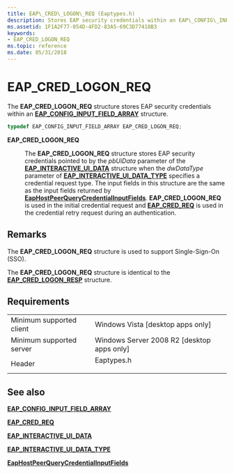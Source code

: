 ```yaml
---
title: EAP\_CRED\_LOGON\_REQ (Eaptypes.h)
description: Stores EAP security credentials within an EAP\_CONFIG\_INPUT\_FIELD\_ARRAY structure.
ms.assetid: 1F1A2F77-054D-4FD2-83A5-69C3D77418B3
keywords:
- EAP_CRED_LOGON_REQ
ms.topic: reference
ms.date: 05/31/2018
---
```


# EAP\_CRED\_LOGON\_REQ

The **EAP\_CRED\_LOGON\_REQ** structure stores EAP security credentials within an [**EAP\_CONFIG\_INPUT\_FIELD\_ARRAY**](/windows/desktop/api/eaptypes/ns-eaptypes-eap_config_input_field_array) structure.


```C++
typedef EAP_CONFIG_INPUT_FIELD_ARRAY EAP_CRED_LOGON_REQ;
```



<dl> <dt>

**EAP\_CRED\_LOGON\_REQ**
</dt> <dd>

The **EAP\_CRED\_LOGON\_REQ** structure stores EAP security credentials pointed to by the *pbUiData* parameter of the [**EAP\_INTERACTIVE\_UI\_DATA**](/windows/desktop/api/eaptypes/ns-eaptypes-eap_interactive_ui_data) structure when the *dwDataType* parameter of [**EAP\_INTERACTIVE\_UI\_DATA\_TYPE**](/windows/desktop/api/eaptypes/ne-eaptypes-eap_interactive_ui_data_type) specifies a credential request type. The input fields in this structure are the same as the input fields returned by [**EapHostPeerQueryCredentialInputFields**](/previous-versions/windows/desktop/api/eaphostpeerconfigapis/nf-eaphostpeerconfigapis-eaphostpeerquerycredentialinputfields). **EAP\_CRED\_LOGON\_REQ** is used in the initial credential request and [**EAP\_CRED\_REQ**](eap-cred-req.md) is used in the credential retry request during an authentication.

</dd> </dl>

## Remarks

The **EAP\_CRED\_LOGON\_REQ** structure is used to support Single-Sign-On (SSO).

The **EAP\_CRED\_LOGON\_REQ** structure is identical to the [**EAP\_CRED\_LOGON\_RESP**](eap-cred-logon-resp.md) structure.

## Requirements



|                                     |                                                                                       |
|-------------------------------------|---------------------------------------------------------------------------------------|
| Minimum supported client<br/> | Windows Vista \[desktop apps only\]<br/>                                        |
| Minimum supported server<br/> | Windows Server 2008 R2 \[desktop apps only\]<br/>                               |
| Header<br/>                   | <dl> <dt>Eaptypes.h</dt> </dl> |



## See also

<dl> <dt>

[**EAP\_CONFIG\_INPUT\_FIELD\_ARRAY**](/windows/desktop/api/eaptypes/ns-eaptypes-eap_config_input_field_array)
</dt> <dt>

[**EAP\_CRED\_REQ**](eap-cred-req.md)
</dt> <dt>

[**EAP\_INTERACTIVE\_UI\_DATA**](/windows/desktop/api/eaptypes/ns-eaptypes-eap_interactive_ui_data)
</dt> <dt>

[**EAP\_INTERACTIVE\_UI\_DATA\_TYPE**](/windows/desktop/api/eaptypes/ne-eaptypes-eap_interactive_ui_data_type)
</dt> <dt>

[**EapHostPeerQueryCredentialInputFields**](/previous-versions/windows/desktop/api/eaphostpeerconfigapis/nf-eaphostpeerconfigapis-eaphostpeerquerycredentialinputfields)
</dt> </dl>

 

 





